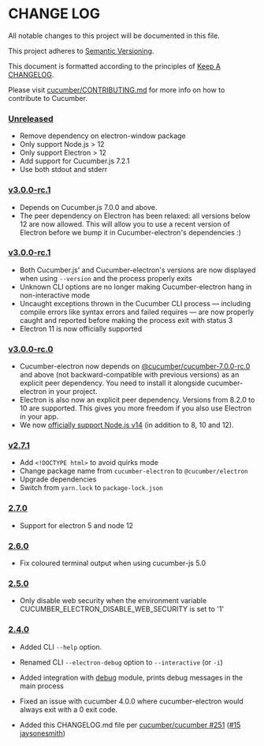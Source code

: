 # CHANGE LOG

All notable changes to this project will be documented in this file.

This project adheres to [Semantic Versioning](http://semver.org).

This document is formatted according to the principles of [Keep A CHANGELOG](http://keepachangelog.com).

Please visit [cucumber/CONTRIBUTING.md](https://github.com/cucumber/cucumber/blob/master/CONTRIBUTING.md) for more info on how to contribute to Cucumber.

<!-- Releases -->
### [Unreleased](https://github.com/cucumber/cucumber-electron/compare/v3.0.0...master)

* Remove dependency on electron-window package
* Only support Node.js > 12
* Only support Electron > 12
* Add support for Cucumber.js 7.2.1
* Use both stdout and stderr

### [v3.0.0-rc.1](https://github.com/cucumber/cucumber-electron/compare/v3.0.0-rc.0...v3.0.0)

* Depends on Cucumber.js 7.0.0 and above.
* The peer dependency on Electron has been relaxed: all versions below 12 are now allowed. This will allow you to use a recent version of Electron before we bump it in Cucumber-electron's dependencies :)

### [v3.0.0-rc.1](https://github.com/cucumber/cucumber-electron/compare/v3.0.0-rc.0...v3.0.0-rc.1)

* Both Cucumber.js' and Cucumber-electron's versions are now displayed when using `--version` and the process properly exits
* Unknown CLI options are no longer making Cucumber-electron hang in non-interactive mode
* Uncaught exceptions thrown in the Cucumber CLI process — including compile errors like syntax errors and failed requires — are now properly caught and reported before making the process exit with status 3
* Electron 11 is now officially supported

### [v3.0.0-rc.0](https://github.com/cucumber/cucumber-electron/compare/v2.7.1...v3.0.0-rc.0)

* Cucumber-electron now depends on [@cucumber/cucumber-7.0.0-rc.0](https://www.npmjs.com/package/@cucumber/cucumber) and above (not backward-compatible with previous versions) as an explicit peer dependency. You need to install it alongside cucumber-electron in your project.
* Electron is also now an explicit peer dependency. Versions from 8.2.0 to 10 are supported. This gives you more freedom if you also use Electron in your app.
* We now [officially support Node.js v14](https://github.com/cucumber/cucumber-electron/actions?query=workflow%3Abuild) (in addition to 8, 10 and 12).

### [v2.7.1](https://github.com/cucumber/cucumber-electron/compare/v2.7.0...v2.7.1)

* Add `<!DOCTYPE html>` to avoid quirks mode
* Change package name from `cucumber-electron` to `@cucumber/electron`
* Upgrade dependencies
* Switch from `yarn.lock` to `package-lock.json`

### [2.7.0](https://github.com/cucumber/cucumber-electron/compare/v2.6.0...v2.7.0)

* Support for electron 5 and node 12

### [2.6.0](https://github.com/cucumber/cucumber-electron/compare/v2.5.0...v2.6.0)

* Fix coloured terminal output when using cucumber-js 5.0

### [2.5.0](https://github.com/cucumber/cucumber-electron/compare/v2.4.0...v2.5.0)

* Only disable web security when the environment variable CUCUMBER_ELECTRON_DISABLE_WEB_SECURITY is set to '1'

### [2.4.0](https://github.com/cucumber/cucumber-electron/compare/v2.3.1...v2.4.0)

* Added CLI `--help` option.

* Renamed CLI `--electron-debug` option to `--interactive` (or `-i`)

* Added integration with [debug](https://github.com/visionmedia/debug) module, prints debug messages in the main process

* Fixed an issue with cucumber 4.0.0 where cucumber-electron would always exit with a 0 exit code.

* Added this CHANGELOG.md file per [cucumber/cucumber #251](https://github.com/cucumber/cucumber/issues/251) ([#15](https://github.com/cucumber/cucumber-electron/pull/15) [jaysonesmith](https://github.com/jaysonesmith))

<!-- Contributors -->
[artemave]:       https://github.com/artemave
[aslakhellesoy]:  https://github.com/aslakhellesoy
[jaysonesmith]:   https://github.com/jaysonesmith
[joshski]:        https://github.com/joshski
